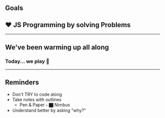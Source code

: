 ## Goals

## ♥️ JS Programming by solving Problems

----

## We've been warming up all along
### Today... we play 🚀

----

## Reminders
- Don't TRY to code along
- Take notes with outlines 
	- Pen & Paper 👉🏿 Nimbus
- Understand better by asking "why?"



